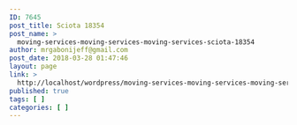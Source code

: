 ```yaml
---
ID: 7645
post_title: Sciota 18354
post_name: >
  moving-services-moving-services-moving-services-sciota-18354
author: mrgabonijeff@gmail.com
post_date: 2018-03-28 01:47:46
layout: page
link: >
  http://localhost/wordpress/moving-services-moving-services-moving-services-sciota-18354/
published: true
tags: [ ]
categories: [ ]
---
```

